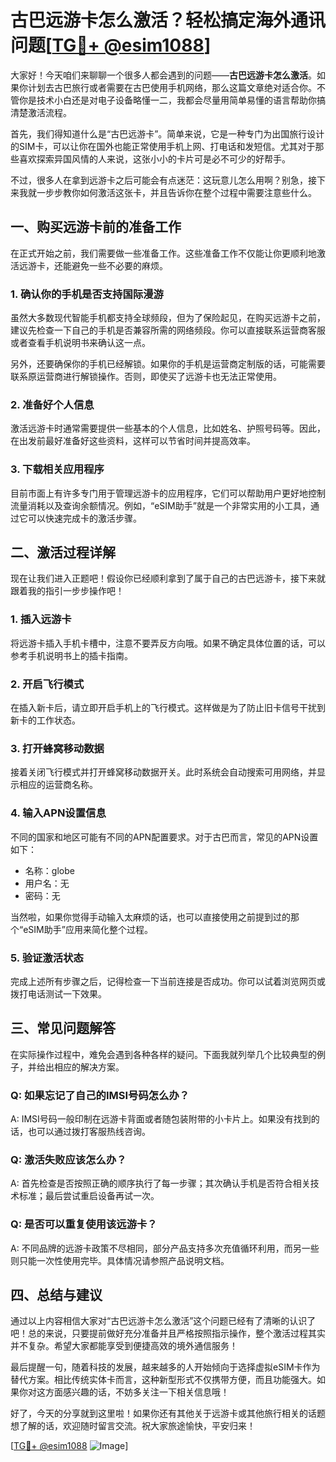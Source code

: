 # 古巴远游卡怎么激活？轻松搞定海外通讯问题[[TG💪+ @esim1088](https://t.me/s/esim1088)]

大家好！今天咱们来聊聊一个很多人都会遇到的问题——**古巴远游卡怎么激活**。如果你计划去古巴旅行或者需要在古巴使用手机网络，那么这篇文章绝对适合你。不管你是技术小白还是对电子设备略懂一二，我都会尽量用简单易懂的语言帮助你搞清楚激活流程。

首先，我们得知道什么是“古巴远游卡”。简单来说，它是一种专门为出国旅行设计的SIM卡，可以让你在国外也能正常使用手机上网、打电话和发短信。尤其对于那些喜欢探索异国风情的人来说，这张小小的卡片可是必不可少的好帮手。

不过，很多人在拿到远游卡之后可能会有点迷茫：这玩意儿怎么用啊？别急，接下来我就一步步教你如何激活这张卡，并且告诉你在整个过程中需要注意些什么。

## 一、购买远游卡前的准备工作

在正式开始之前，我们需要做一些准备工作。这些准备工作不仅能让你更顺利地激活远游卡，还能避免一些不必要的麻烦。

### 1. 确认你的手机是否支持国际漫游

虽然大多数现代智能手机都支持全球频段，但为了保险起见，在购买远游卡之前，建议先检查一下自己的手机是否兼容所需的网络频段。你可以直接联系运营商客服或者查看手机说明书来确认这一点。

另外，还要确保你的手机已经解锁。如果你的手机是运营商定制版的话，可能需要联系原运营商进行解锁操作。否则，即使买了远游卡也无法正常使用。

### 2. 准备好个人信息

激活远游卡时通常需要提供一些基本的个人信息，比如姓名、护照号码等。因此，在出发前最好准备好这些资料，这样可以节省时间并提高效率。

### 3. 下载相关应用程序

目前市面上有许多专门用于管理远游卡的应用程序，它们可以帮助用户更好地控制流量消耗以及查询余额情况。例如，“eSIM助手”就是一个非常实用的小工具，通过它可以快速完成卡的激活步骤。

## 二、激活过程详解

现在让我们进入正题吧！假设你已经顺利拿到了属于自己的古巴远游卡，接下来就跟着我的指引一步步操作吧！

### 1. 插入远游卡

将远游卡插入手机卡槽中，注意不要弄反方向哦。如果不确定具体位置的话，可以参考手机说明书上的插卡指南。

### 2. 开启飞行模式

在插入新卡后，请立即开启手机上的飞行模式。这样做是为了防止旧卡信号干扰到新卡的工作状态。

### 3. 打开蜂窝移动数据

接着关闭飞行模式并打开蜂窝移动数据开关。此时系统会自动搜索可用网络，并显示相应的运营商名称。

### 4. 输入APN设置信息

不同的国家和地区可能有不同的APN配置要求。对于古巴而言，常见的APN设置如下：
- 名称：globe
- 用户名：无
- 密码：无

当然啦，如果你觉得手动输入太麻烦的话，也可以直接使用之前提到过的那个“eSIM助手”应用来简化整个过程。

### 5. 验证激活状态

完成上述所有步骤之后，记得检查一下当前连接是否成功。你可以试着浏览网页或拨打电话测试一下效果。

## 三、常见问题解答

在实际操作过程中，难免会遇到各种各样的疑问。下面我就列举几个比较典型的例子，并给出相应的解决方案。

### Q: 如果忘记了自己的IMSI号码怎么办？
A: IMSI号码一般印制在远游卡背面或者随包装附带的小卡片上。如果没有找到的话，也可以通过拨打客服热线咨询。

### Q: 激活失败应该怎么办？
A: 首先检查是否按照正确的顺序执行了每一步骤；其次确认手机是否符合相关技术标准；最后尝试重启设备再试一次。

### Q: 是否可以重复使用该远游卡？
A: 不同品牌的远游卡政策不尽相同，部分产品支持多次充值循环利用，而另一些则只能一次性使用完毕。具体情况请参照产品说明文档。

## 四、总结与建议

通过以上内容相信大家对“古巴远游卡怎么激活”这个问题已经有了清晰的认识了吧！总的来说，只要提前做好充分准备并且严格按照指示操作，整个激活过程其实并不复杂。希望大家都能享受到便捷高效的境外通信服务！

最后提醒一句，随着科技的发展，越来越多的人开始倾向于选择虚拟eSIM卡作为替代方案。相比传统实体卡而言，这种新型形式不仅携带方便，而且功能强大。如果你对这方面感兴趣的话，不妨多关注一下相关信息哦！

好了，今天的分享就到这里啦！如果你还有其他关于远游卡或其他旅行相关的话题想了解的话，欢迎随时留言交流。祝大家旅途愉快，平安归来！

[[TG💪+ @esim1088](https://t.me/s/esim1088) ![Image](https://i.postimg.cc/4NQfJmqS/Snipaste-2025-05-13-00-14-12.png)]